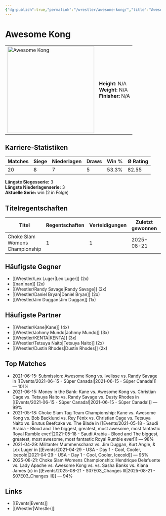 ```yaml
---
{"dg-publish":true,"permalink":"/wrestler/awesome-kong/","title":"Awesome Kong","tags":["wrestler"],"noteIcon":"","created":"2025-08-11T09:33:17.630+02:00"}
---
```



# Awesome Kong

<table>
<tr>
<td><img src="/z_Images/Awesome_Kong.png" width="280" alt="Awesome Kong"></td>
<td>
<b>Height:</b> N/A<br>
<b>Weight:</b> N/A<br>
<b>Finisher:</b> N/A<br>
</td>
</tr>
</table>

## Karriere-Statistiken

| Matches | Siege | Niederlagen | Draws | Win % | Ø Rating |
|---------|-------|-------------|-------|-------|-----------|
| 20 | 8 | 7 | 5 | 53.3% | 82.55 |

**Längste Siegesserie:** 3<br>**Längste Niederlagenserie:** 3<br>**Aktuelle Serie:** win (2 in Folge)

## Titelregentschaften
| Titel | Regentschaften | Verteidigungen | Zuletzt gewonnen | Aktuell |
|-------|---------------|----------------|------------------|---------|
| Choke Slam Womens Championship | 1 | 1 | 2025-08-21 | ✅ |


## Häufigste Gegner
- [[Wrestler/Lex Luger\|Lex Luger]] (2x)
- [[nan\|nan]] (2x)
- [[Wrestler/Randy Savage\|Randy Savage]] (2x)
- [[Wrestler/Daniel Bryan\|Daniel Bryan]] (2x)
- [[Wrestler/Jim Duggan\|Jim Duggan]] (1x)

## Häufigste Partner
- [[Wrestler/Kane\|Kane]] (4x)
- [[Wrestler/Johnny Mundo\|Johnny Mundo]] (3x)
- [[Wrestler/KENTA\|KENTA]] (3x)
- [[Wrestler/Tetsuya Naito\|Tetsuya Naito]] (2x)
- [[Wrestler/Dustin Rhodes\|Dustin Rhodes]] (2x)

## Top Matches
- 2021-06-15: Submission: Awesome Kong vs. Ivelisse vs. Randy Savage in [[Events/2021-06-15 - Sûper Canada!\|2021-06-15 - Sûper Canada!]] — 101%
- 2021-06-15: Money in the Bank: Kane vs. Awesome Kong vs. Christian Cage vs. Tetsuya Naito vs. Randy Savage vs. Dusty Rhodes in [[Events/2021-06-15 - Sûper Canada!\|2021-06-15 - Sûper Canada!]] — 99%
- 2021-05-18: Choke Slam Tag Team Championship: Kane vs. Awesome Kong vs. Bob Backlund vs. Rey Fénix vs. Christian Cage vs. Tetsuya Naito vs. Brutus Beefcake vs. The Blade in [[Events/2021-05-18 - Saudi Arabia - Blood and The biggest, greatest, most awesome, most fantastic Royal Rumble ever!\|2021-05-18 - Saudi Arabia - Blood and The biggest, greatest, most awesome, most fantastic Royal Rumble ever!]] — 98%
- 2021-04-29: Militanter Mummenschanz vs. Jim Duggan, Kurt Angle, & Lex Luger in [[Events/2021-04-29 - USA - Day 1 - Cool, Cooler, Icecold\|2021-04-29 - USA - Day 1 - Cool, Cooler, Icecold]] — 95%
- 2025-08-21: Choke Slam Womens Championship: Hendrique Delafuente vs. Lady Apache vs. Awesome Kong vs. vs. Sasha Banks vs. Kiana James (c) in [[Events/2025-08-21 - S07E03_Changes III\|2025-08-21 - S07E03_Changes III]] — 94%

## Links
- [[Events\|Events]]
- [[Wrestler\|Wrestler]]
